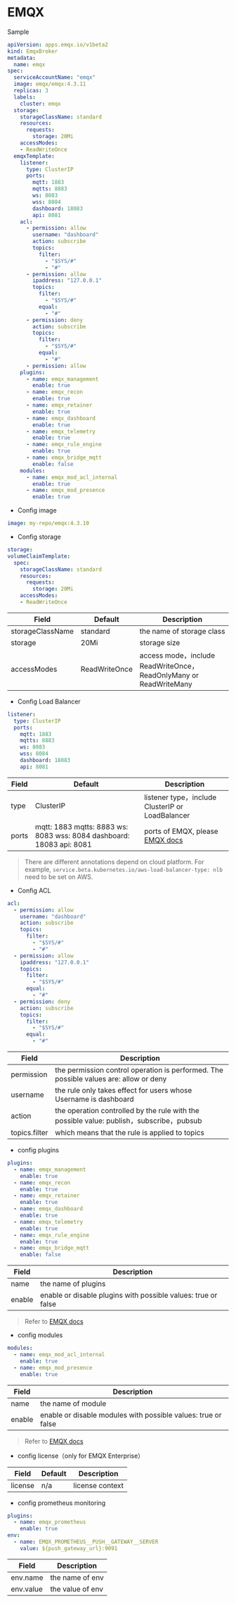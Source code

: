 # EMQX

Sample

```yaml
apiVersion: apps.emqx.io/v1beta2
kind: EmqxBroker
metadata:
  name: emqx
spec:
  serviceAccountName: "emqx"
  image: emqx/emqx:4.3.11
  replicas: 3
  labels:
    cluster: emqx
  storage:
    storageClassName: standard
    resources:
      requests:
        storage: 20Mi
    accessModes:
    - ReadWriteOnce
  emqxTemplate:
    listener:
      type: ClusterIP
      ports:
        mqtt: 1883
        mqtts: 8883
        ws: 8083
        wss: 8084
        dashboard: 18083
        api: 8081
    acl:
      - permission: allow
        username: "dashboard"
        action: subscribe
        topics:
          filter:
            - "$SYS/#"
            - "#"
      - permission: allow
        ipaddress: "127.0.0.1"
        topics:
          filter:
            - "$SYS/#"
          equal:
            - "#"
      - permission: deny
        action: subscribe
        topics:
          filter:
            - "$SYS/#"
          equal:
            - "#"
      - permission: allow
    plugins:
      - name: emqx_management
        enable: true
      - name: emqx_recon
        enable: true
      - name: emqx_retainer
        enable: true
      - name: emqx_dashboard
        enable: true
      - name: emqx_telemetry
        enable: true
      - name: emqx_rule_engine
        enable: true
      - name: emqx_bridge_mqtt
        enable: false
    modules:
      - name: emqx_mod_acl_internal
        enable: true
      - name: emqx_mod_presence
        enable: true
```

- Config image

```yaml
image: my-repo/emqx:4.3.10
```

- Config storage

```yaml
storage:
volumeClaimTemplate:
  spec:
    storageClassName: standard
    resources:
      requests:
        storage: 20Mi
    accessModes:
    - ReadWriteOnce
```

| Field | Default | Description |
| --- | --- | --- |
| storageClassName | standard | the name of storage class |
| storage | 20Mi | storage size |
| accessModes | ReadWriteOnce | access mode，include ReadWriteOnce，ReadOnlyMany or ReadWriteMany |

- Config Load Balancer

```yaml
listener:
  type: ClusterIP
  ports:
    mqtt: 1883
    mqtts: 8883
    ws: 8083
    wss: 8084
    dashboard: 18083
    api: 8081
```

| Field | Default | Description |
| --- | --- | --- |
| type | ClusterIP | listener type，include ClusterIP or LoadBalancer |
| ports | mqtt: 1883 mqtts: 8883 ws: 8083 wss: 8084 dashboard: 18083 api: 8081 | ports of EMQX, please [EMQX docs](https://www.emqx.io/docs/en/v4.3/tutorial/deploy.html) |

> There are different annotations depend on cloud platform. For example, `service.beta.kubernetes.io/aws-load-balancer-type: nlb` need to be set on AWS.

- Config ACL

```yaml
acl:
  - permission: allow
    username: "dashboard"
    action: subscribe
    topics:
      filter:
        - "$SYS/#"
        - "#"
  - permission: allow
    ipaddress: "127.0.0.1"
    topics:
      filter:
        - "$SYS/#"
      equal:
        - "#"
  - permission: deny
    action: subscribe
    topics:
      filter:
        - "$SYS/#"
      equal:
        - "#"
```

| Field | Description |
| --- | --- |
| permission | the permission control operation is performed. The possible values are: allow or deny |
| username | the rule only takes effect for users whose Username is dashboard |
| action |  the operation controlled by the rule with the possible value: publish，subscribe，pubsub |
| topics.filter | which means that the rule is applied to topics |

- config plugins

```yaml
plugins:
  - name: emqx_management
    enable: true
  - name: emqx_recon
    enable: true
  - name: emqx_retainer
    enable: true
  - name: emqx_dashboard
    enable: true
  - name: emqx_telemetry
    enable: true
  - name: emqx_rule_engine
    enable: true
  - name: emqx_bridge_mqtt
    enable: false
```

| Field | Description |
| --- | --- |
| name | the name of plugins |
| enable | enable or disable plugins with possible values: true or false |

> Refer to [EMQX docs](https://www.emqx.io/docs/zh/v4.3/advanced/plugins.html#%E6%8F%92%E4%BB%B6%E5%88%97%E8%A1%A8)


- config modules

```yaml
modules:
  - name: emqx_mod_acl_internal
    enable: true
  - name: emqx_mod_presence
    enable: true
```

| Field | Description |
| --- | --- |
| name | the name of module |
| enable | enable or disable modules with possible values: true or false |

> Refer to [EMQX docs](https://www.emqx.io/docs/zh/v4.3/advanced/internal-modules.html)
>

- config license（only for EMQX Enterprise）

| Field | Default | Description |
| --- | --- | --- |
| license | n/a | license context |

- config prometheus monitoring

```yaml
plugins:
  - name: emqx_prometheus
    enable: true
env:
  - name: EMQX_PROMETHEUS__PUSH__GATEWAY__SERVER
    value: ${push_gateway_url}:9091
```

| Field | Description |
| --- | --- |
| env.name | the name of env |
| env.value | the value of env |